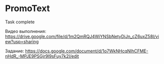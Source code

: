 # PromoText
Task complete

Видео выполнения: https://drive.google.com/file/d/1m2QmRQJ4WiYNSbNetyDiJn_cZ6uxZ58I/view?usp=sharing

Задание: https://docs.google.com/document/d/1o7WkNHcqNIhCFME-nHdR_-MPJE9PSGjr9l9sFuy7k2I/edit
